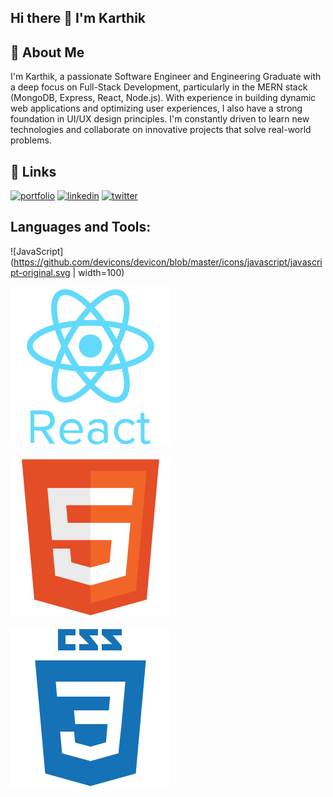 ## Hi there 👋 I'm Karthik
## 🚀 About Me
I'm Karthik, a passionate Software Engineer and Engineering Graduate with a deep focus on Full-Stack Development, particularly in the MERN stack (MongoDB, Express, React, Node.js). 
With experience in building dynamic web applications and optimizing user experiences, I also have a strong foundation in UI/UX design principles. 
I'm constantly driven to learn new technologies and collaborate on innovative projects that solve real-world problems.


## 🔗 Links
[![portfolio](https://img.shields.io/badge/my_portfolio-000?style=for-the-badge&logo=ko-fi&logoColor=white)](https://karthik-balli.netlify.app/)
[![linkedin](https://img.shields.io/badge/linkedin-0A66C2?style=for-the-badge&logo=linkedin&logoColor=white)](https://www.linkedin.com/in/karthik-balli)
[![twitter](https://img.shields.io/badge/twitter-1DA1F2?style=for-the-badge&logo=twitter&logoColor=white)](https://twitter.com/)


## Languages and Tools:

![JavaScript](https://github.com/devicons/devicon/blob/master/icons/javascript/javascript-original.svg | width=100)

![React](https://github.com/devicons/devicon/blob/master/icons/react/react-original-wordmark.svg)

![HTML5](https://github.com/devicons/devicon/blob/master/icons/html5/html5-original.svg)

![CSS3](https://github.com/devicons/devicon/blob/master/icons/css3/css3-plain-wordmark.svg)
